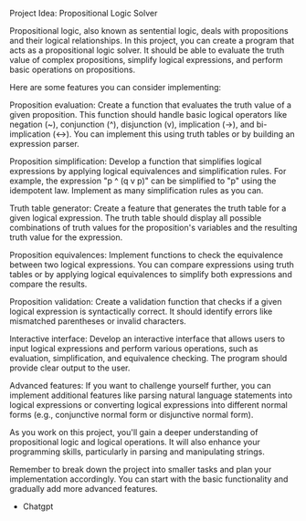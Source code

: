 Project Idea: Propositional Logic Solver

Propositional logic, also known as sentential logic, deals with propositions and their logical relationships. In this project, you can create a program that acts as a propositional logic solver. It should be able to evaluate the truth value of complex propositions, simplify logical expressions, and perform basic operations on propositions.

Here are some features you can consider implementing:

Proposition evaluation: Create a function that evaluates the truth value of a given proposition. This function should handle basic logical operators like negation (~), conjunction (^), disjunction (v), implication (->), and bi-implication (<->). You can implement this using truth tables or by building an expression parser.

Proposition simplification: Develop a function that simplifies logical expressions by applying logical equivalences and simplification rules. For example, the expression "p ^ (q v p)" can be simplified to "p" using the idempotent law. Implement as many simplification rules as you can.

Truth table generator: Create a feature that generates the truth table for a given logical expression. The truth table should display all possible combinations of truth values for the proposition's variables and the resulting truth value for the expression.

Proposition equivalences: Implement functions to check the equivalence between two logical expressions. You can compare expressions using truth tables or by applying logical equivalences to simplify both expressions and compare the results.

Proposition validation: Create a validation function that checks if a given logical expression is syntactically correct. It should identify errors like mismatched parentheses or invalid characters.

Interactive interface: Develop an interactive interface that allows users to input logical expressions and perform various operations, such as evaluation, simplification, and equivalence checking. The program should provide clear output to the user.

Advanced features: If you want to challenge yourself further, you can implement additional features like parsing natural language statements into logical expressions or converting logical expressions into different normal forms (e.g., conjunctive normal form or disjunctive normal form).

As you work on this project, you'll gain a deeper understanding of propositional logic and logical operations. It will also enhance your programming skills, particularly in parsing and manipulating strings.

Remember to break down the project into smaller tasks and plan your implementation accordingly. You can start with the basic functionality and gradually add more advanced features.

- Chatgpt 